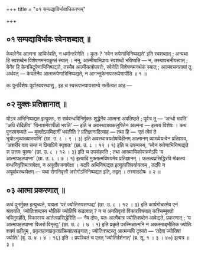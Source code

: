 +++
title = "०१ सम्पद्याविर्भावाधिकरणम्"

+++

## ०१ सम्पद्याविर्भावः स्वेनशब्दात् ॥

केवलेनैव आत्मना आविर्भवति, न धर्मान्तरेणेति । कुतः ? ‘स्वेन रूपेणाभिनिष्पद्यते’ इति स्वशब्दात् ; अन्यथा हि स्वशब्देन विशेषणमनवकॢप्तं स्यात् । ननु, आत्मीयाभिप्रायः स्वशब्दो भविष्यति — न, तस्यावचनीयत्वात् ; येनैव हि केनचिद्रूपेणाभिनिष्पद्यते, तस्यैव आत्मीयत्वोपपत्तेः, स्वेनेति विशेषणमनर्थकं स्यात् ; आत्मवचनतायां तु अर्थवत् — केवलेनैव आत्मरूपेणाभिनिष्पद्यते, न आगन्तुकेनापररूपेणापीति ॥ १ ॥

कः पुनर्विशेषः पूर्वास्ववस्थासु , इह च स्वरूपानपायसाम्ये सतीत्यत आह —

## ०२ मुक्तः प्रतिज्ञानात् ॥

योऽत्र अभिनिष्पद्यत इत्युक्तः, स सर्वबन्धविनिर्मुक्तः शुद्धेनैव आत्मना अवतिष्ठते ; पूर्वत्र तु — ‘अन्धो भवति’ ‘अपि रोदितीव’ ‘विनाशमेवापीतो भवति’ — इति च अवस्थात्रयकलुषितेन आत्मना — इत्ययं विशेषः । कथं पुनरवगम्यते — मुक्तोऽयमिदानीं भवतीति ? प्रतिज्ञानादित्याह — तथा हि — ‘एतं त्वेव ते भूयोऽनुव्याख्यास्यामि’ (छा. उ. ८ । ९ । ३) इति अवस्थात्रयदोषविहीनम् आत्मानम् व्याख्येयत्वेन प्रतिज्ञाय, ‘अशरीरं वाव सन्तं न प्रियाप्रिये स्पृशतः’ (छा. उ. ८ । १२ । १) इति च उपन्यस्य, ‘स्वेन रूपेणाभिनिष्पद्यते स उत्तमः पुरुषः’ (छा. उ. ८ । १२ । ३) इति च उपसंहरति ; तथा आख्यायिकोपक्रमेऽपि ‘य आत्मापहतपाप्मा’ (छा. उ. ८ । ७ । १) इत्यादि मुक्तात्मविषयमेव प्रतिज्ञानम् । फलत्वप्रसिद्धिरपि मोक्षस्य बन्धनिवृत्तिमात्रापेक्षा, न अपूर्वोपजनापेक्षा । यदपि अभिनिष्पद्यत इत्युत्पत्तिपर्यायत्वम् , तदपि न अपूर्वावस्थापेक्षम् — यथा रोगनिवृत्तौ अरोगोऽभिनिष्पद्यत इति, तद्वत् । तस्माददोषः ॥ २ ॥

## ०३ आत्मा प्रकरणात् ॥

कथं पुनर्मुक्त इत्युच्यते, यावता ‘परं ज्योतिरुपसम्पद्य’ (छा. उ. ८ । १२ । ३) इति कार्यगोचरमेव एनं श्रावयति, ज्योतिःशब्दस्य भौतिके ज्योतिषि रूढत्वात् ? न च अनतिवृत्तो विकारविषयात् कश्चिन्मुक्तो भवितुमर्हति, विकारस्य आर्तत्वप्रसिद्धेरिति — नैष दोषः, यतः आत्मैवात्र ज्योतिःशब्देन आवेद्यते, प्रकरणात् ; ‘य आत्मापहतपाप्मा विजरो विमृत्युः’ (छा. उ. ८ । ७ । १) इति प्रकृते परस्मिन्नात्मनि न अकस्माद्भौतिकं ज्योतिः शक्यं ग्रहीतुम् , प्रकृतहानाप्रकृतप्रक्रियाप्रसङ्गात् ; ज्योतिःशब्दस्तु आत्मन्यपि दृश्यते — ‘तद्देवा ज्योतिषां ज्योतिः’ (बृ. उ. ४ । ४ । १६) इति । प्रपञ्चितं च एतत् ‘ज्योतिर्दर्शनात्’ (ब्र. सू. १ । ३ । ४०) इत्यत्र ॥ ३ ॥
